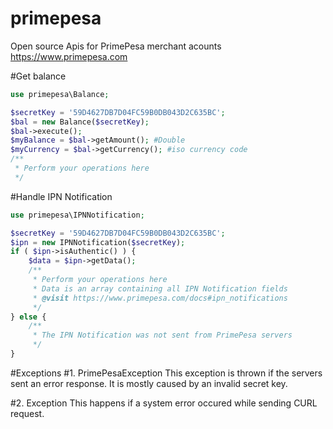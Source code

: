 # primepesa
Open source Apis for PrimePesa merchant acounts <br/>
https://www.primepesa.com

#Get balance

```php
use primepesa\Balance;

$secretKey = '59D4627DB7D04FC59B0DB043D2C635BC';
$bal = new Balance($secretKey);
$bal->execute();
$myBalance = $bal->getAmount(); #Double
$myCurrency = $bal->getCurrency(); #iso currency code
/**
 * Perform your operations here
 */
```

#Handle IPN Notification
```php
use primepesa\IPNNotification;

$secretKey = '59D4627DB7D04FC59B0DB043D2C635BC';
$ipn = new IPNNotification($secretKey);
if ( $ipn->isAuthentic() ) {
    $data = $ipn->getData();
    /**
     * Perform your operations here
     * Data is an array containing all IPN Notification fields
     * @visit https://www.primepesa.com/docs#ipn_notifications
     */
} else {
    /**
     * The IPN Notification was not sent from PrimePesa servers
     */
}
```

#Exceptions
#1. PrimePesaException
This exception is thrown if the servers sent an error response. 
It is mostly caused by an invalid secret key.

#2. Exception
This happens if a system error occured while sending CURL request.
